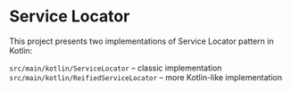 # Service Locator

This project presents two implementations of Service Locator pattern in Kotlin:

`src/main/kotlin/ServiceLocator` – classic implementation
`src/main/kotlin/ReifiedServiceLocator` – more Kotlin-like implementation
